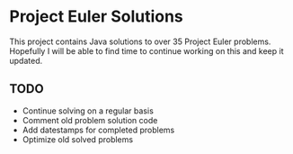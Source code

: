 # Project Euler Solutions

This project contains Java solutions to over 35 Project Euler problems. Hopefully I will be able to find time to continue working on this and keep it updated. 

## TODO
* Continue solving on a regular basis
* Comment old problem solution code
* Add datestamps for completed problems
* Optimize old solved problems

